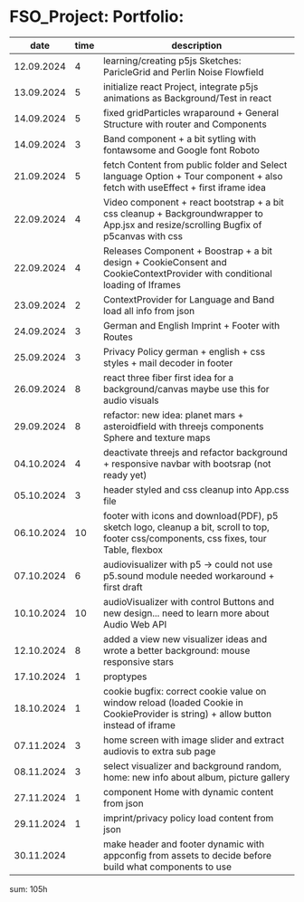 # FSO_Project: Portfolio:

|  date     | time | description |
|-----------|------|---------------------------------------------------------------------------|
|12.09.2024 | 4    | learning/creating p5js Sketches: ParicleGrid and Perlin Noise Flowfield |
|13.09.2024 | 5    | initialize react Project, integrate p5js animations as Background/Test in react |
|14.09.2024 | 5    | fixed gridParticles wraparound + General Structure with router and Components |
|14.09.2024 | 3    | Band component + a bit sytling with fontawsome and Google font Roboto |
|21.09.2024 | 5    | fetch Content from public folder and Select language Option + Tour component + also fetch with useEffect + first iframe idea |
|22.09.2024 | 4    | Video component + react bootstrap + a bit css cleanup + Backgroundwrapper to App.jsx and resize/scrolling Bugfix of p5canvas with css |
|22.09.2024 | 4    | Releases Component + Boostrap + a bit design + CookieConsent and CookieContextProvider with conditional loading of Iframes |
|23.09.2024 | 2    | ContextProvider for Language and Band load all info from json |
|24.09.2024 | 3    | German and English Imprint + Footer with Routes |
|25.09.2024 | 3    | Privacy Policy german + english + css styles + mail decoder in footer |
|26.09.2024 | 8    | react three fiber first idea for a background/canvas maybe use this for audio visuals |
|29.09.2024 | 8    | refactor: new idea: planet mars + asteroidfield with threejs components Sphere and texture maps |
|04.10.2024 | 4    | deactivate threejs and refactor background + responsive navbar with bootsrap (not ready yet) |
|05.10.2024 | 3    | header styled and css cleanup into App.css file |
|06.10.2024 | 10   | footer with icons and download(PDF), p5 sketch logo, cleanup a bit, scroll to top, footer css/components, css fixes, tour Table, flexbox |
|07.10.2024 | 6    | audiovisualizer with p5 -> could not use p5.sound module needed workaround + first draft |
|10.10.2024 | 10   | audioVisualizer with control Buttons and new design... need to learn more about Audio Web API |
|12.10.2024 | 8    | added a view new visualizer ideas and wrote a better background: mouse responsive stars |
|17.10.2024 | 1    | proptypes
|18.10.2024 | 1    | cookie bugfix: correct cookie value on window reload (loaded Cookie in CookieProvider is string) + allow button instead of iframe |
|07.11.2024 | 3    | home screen with image slider and extract audiovis to extra sub page |
|08.11.2024 | 3    | select visualizer and background random, home: new info about album, picture gallery |
|27.11.2024 | 1    | component Home with dynamic content from json |
|29.11.2024 | 1    | imprint/privacy policy load content from json |
|30.11.2024 |      | make header and footer dynamic with appconfig from assets to decide before build what components to use |



sum: 105h